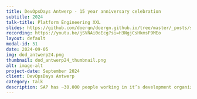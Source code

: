 ```yaml
---
title: DevOpsDays Antwerp - 15 year anniversary celebration
subtitle: 2024
talk-title: Platform Engineering XXL
slides: https://github.com/doergn/doergn.github.io/tree/master/_posts/slides/PlatformEngineeringXXL_dod.pdf
recording: https://youtu.be/jSVNAi0oEcg?si=H3NgjCsHkmsF9MEo
layout: default
modal-id: 51
date: 2024-09-05
img: dod_antwerp24.png
thumbnail: dod_antwerp24_thumbnail.png
alt: image-alt
project-date: September 2024
client: DevOpsDays Antwerp
category: Talk
description: SAP has ~30.000 people working in it’s development organization, with ~1000 products on their price list using various technology stacks. How to increase developer productivity at this scale? Backed by inhouse user research and industry trends they decided to lower their teams cognitive load by introducing an internal developer platform called &#34;Hyperspace&#34;. Dirk will talk about the obstacles of creating &#34;Hyperspace&#34; with an &#34;Platform as a Product&#34; approach to an organization that is highly fragmented. Concepts of Paved Roads (a.k.a. Golden Paths) helped them to provide guidance to teams with the aim to reduce team cognitive load while decreasing support load on central teams. Join Dirks talk for lessons learned, impacts which they can already see and an outlook on what they envision in the Hyperspace.
---
```

